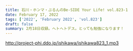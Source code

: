 ```yaml
---
title: 石川・ホンマ・ぶるんのBe-SIDE Your Life! vol.823-1
date: February 17, 2022
tags: ['2022', 'February 2022', 'vol.823']
draft: false
summary: 2月18日収録。ヘトヘトデス。とっても勉強になります！
---
```


http://project-phi.ddo.jp/ishikawa/ishikawa823_1.mp3